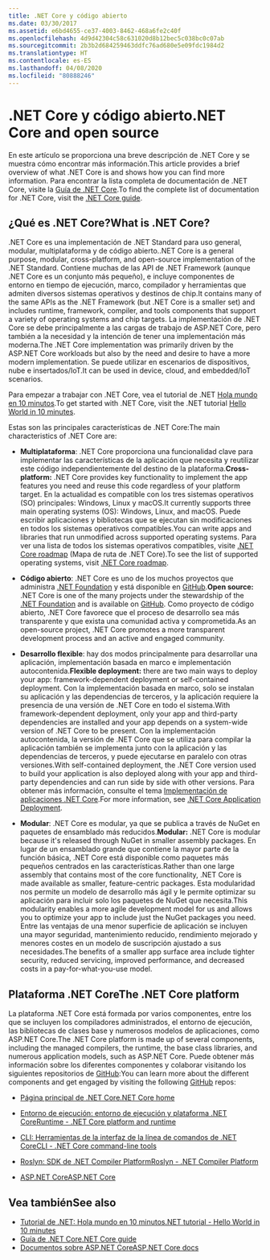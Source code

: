 ```yaml
---
title: .NET Core y código abierto
ms.date: 03/30/2017
ms.assetid: e6bd4655-ce37-4003-8462-468a6fe2c40f
ms.openlocfilehash: 4d9d42304c58c631020d8b12bec5c038bc0c07ab
ms.sourcegitcommit: 2b3b2d684259463ddfc76ad680e5e09fdc1984d2
ms.translationtype: HT
ms.contentlocale: es-ES
ms.lasthandoff: 04/08/2020
ms.locfileid: "80888246"
---
```

# <a name="net-core-and-open-source"></a><span data-ttu-id="997af-102">.NET Core y código abierto</span><span class="sxs-lookup"><span data-stu-id="997af-102">.NET Core and open source</span></span>

<span data-ttu-id="997af-103">En este artículo se proporciona una breve descripción de .NET Core y se muestra cómo encontrar más información.</span><span class="sxs-lookup"><span data-stu-id="997af-103">This article provides a brief overview of what .NET Core is and shows how you can find more information.</span></span> <span data-ttu-id="997af-104">Para encontrar la lista completa de documentación de .NET Core, visite la [Guía de .NET Core](../../core/index.yml).</span><span class="sxs-lookup"><span data-stu-id="997af-104">To find the complete list of documentation for .NET Core, visit the [.NET Core guide](../../core/index.yml).</span></span>

## <a name="what-is-net-core"></a><span data-ttu-id="997af-105">¿Qué es .NET Core?</span><span class="sxs-lookup"><span data-stu-id="997af-105">What is .NET Core?</span></span>  

<span data-ttu-id="997af-106">.NET Core es una implementación de .NET Standard para uso general, modular, multiplataforma y de código abierto.</span><span class="sxs-lookup"><span data-stu-id="997af-106">.NET Core is a general purpose, modular, cross-platform, and open-source implementation of the .NET Standard.</span></span> <span data-ttu-id="997af-107">Contiene muchas de las API de .NET Framework (aunque .NET Core es un conjunto más pequeño), e incluye componentes de entorno en tiempo de ejecución, marco, compilador y herramientas que admiten diversos sistemas operativos y destinos de chip.</span><span class="sxs-lookup"><span data-stu-id="997af-107">It contains many of the same APIs as the .NET Framework (but .NET Core is a smaller set) and includes runtime, framework, compiler, and tools components that support a variety of operating systems and chip targets.</span></span> <span data-ttu-id="997af-108">La implementación de .NET Core se debe principalmente a las cargas de trabajo de ASP.NET Core, pero también a la necesidad y la intención de tener una implementación más moderna.</span><span class="sxs-lookup"><span data-stu-id="997af-108">The .NET Core implementation was primarily driven by the ASP.NET Core workloads but also by the need and desire to have a more modern implementation.</span></span> <span data-ttu-id="997af-109">Se puede utilizar en escenarios de dispositivos, nube e insertados/IoT.</span><span class="sxs-lookup"><span data-stu-id="997af-109">It can be used in device, cloud, and embedded/IoT scenarios.</span></span>  
  
<span data-ttu-id="997af-110">Para empezar a trabajar con .NET Core, vea el tutorial de .NET [Hola mundo en 10 minutos](https://dotnet.microsoft.com/learn/dotnet/hello-world-tutorial/intro).</span><span class="sxs-lookup"><span data-stu-id="997af-110">To get started with .NET Core, visit the .NET tutorial [Hello World in 10 minutes](https://dotnet.microsoft.com/learn/dotnet/hello-world-tutorial/intro).</span></span>  
  
<span data-ttu-id="997af-111">Estas son las principales características de .NET Core:</span><span class="sxs-lookup"><span data-stu-id="997af-111">The main characteristics of .NET Core are:</span></span>
  
- <span data-ttu-id="997af-112">**Multiplataforma**: .NET Core proporciona una funcionalidad clave para implementar las características de la aplicación que necesita y reutilizar este código independientemente del destino de la plataforma.</span><span class="sxs-lookup"><span data-stu-id="997af-112">**Cross-platform:** .NET Core provides key functionality to implement the app features you need and reuse this code regardless of your platform target.</span></span> <span data-ttu-id="997af-113">En la actualidad es compatible con los tres sistemas operativos (SO) principales: Windows, Linux y macOS.</span><span class="sxs-lookup"><span data-stu-id="997af-113">It currently supports three main operating systems (OS): Windows, Linux, and macOS.</span></span> <span data-ttu-id="997af-114">Puede escribir aplicaciones y bibliotecas que se ejecutan sin modificaciones en todos los sistemas operativos compatibles.</span><span class="sxs-lookup"><span data-stu-id="997af-114">You can write apps and libraries that run unmodified across supported operating systems.</span></span> <span data-ttu-id="997af-115">Para ver una lista de todos los sistemas operativos compatibles, visite [.NET Core roadmap](https://github.com/dotnet/core/blob/master/roadmap.md) (Mapa de ruta de .NET Core).</span><span class="sxs-lookup"><span data-stu-id="997af-115">To see the list of supported operating systems, visit [.NET Core roadmap](https://github.com/dotnet/core/blob/master/roadmap.md).</span></span>
  
- <span data-ttu-id="997af-116">**Código abierto**: .NET Core es uno de los muchos proyectos que administra [.NET Foundation](https://www.dotnetfoundation.org/) y está disponible en [GitHub](https://github.com/).</span><span class="sxs-lookup"><span data-stu-id="997af-116">**Open source:** .NET Core is one of the many projects under the stewardship of the [.NET Foundation](https://www.dotnetfoundation.org/) and is available on [GitHub](https://github.com/).</span></span> <span data-ttu-id="997af-117">Como proyecto de código abierto, .NET Core favorece que el proceso de desarrollo sea más transparente y que exista una comunidad activa y comprometida.</span><span class="sxs-lookup"><span data-stu-id="997af-117">As an open-source project, .NET Core promotes a more transparent development process and an active and engaged community.</span></span>  
  
- <span data-ttu-id="997af-118">**Desarrollo flexible**: hay dos modos principalmente para desarrollar una aplicación, implementación basada en marco e implementación autocontenida.</span><span class="sxs-lookup"><span data-stu-id="997af-118">**Flexible deployment:** there are two main ways to deploy your app: framework-dependent deployment or self-contained deployment.</span></span> <span data-ttu-id="997af-119">Con la implementación basada en marco, solo se instalan su aplicación y las dependencias de terceros, y la aplicación requiere la presencia de una versión de .NET Core en todo el sistema.</span><span class="sxs-lookup"><span data-stu-id="997af-119">With framework-dependent deployment, only your app and third-party dependencies are installed and your app depends on a system-wide version of .NET Core to be present.</span></span> <span data-ttu-id="997af-120">Con la implementación autocontenida, la versión de .NET Core que se utiliza para compilar la aplicación también se implementa junto con la aplicación y las dependencias de terceros, y puede ejecutarse en paralelo con otras versiones.</span><span class="sxs-lookup"><span data-stu-id="997af-120">With self-contained deployment, the .NET Core version used to build your application is also deployed along with your app and third-party dependencies and can run side by side with other versions.</span></span> <span data-ttu-id="997af-121">Para obtener más información, consulte el tema [Implementación de aplicaciones .NET Core](../../core/deploying/index.md).</span><span class="sxs-lookup"><span data-stu-id="997af-121">For more information, see [.NET Core Application Deployment](../../core/deploying/index.md).</span></span>

- <span data-ttu-id="997af-122">**Modular**: .NET Core es modular, ya que se publica a través de NuGet en paquetes de ensamblado más reducidos.</span><span class="sxs-lookup"><span data-stu-id="997af-122">**Modular:** .NET Core is modular because it's released through NuGet in smaller assembly packages.</span></span> <span data-ttu-id="997af-123">En lugar de un ensamblado grande que contiene la mayor parte de la función básica, .NET Core está disponible como paquetes más pequeños centrados en las características.</span><span class="sxs-lookup"><span data-stu-id="997af-123">Rather than one large assembly that contains most of the core functionality, .NET Core is made available as smaller, feature-centric packages.</span></span> <span data-ttu-id="997af-124">Esta modularidad nos permite un modelo de desarrollo más ágil y le permite optimizar su aplicación para incluir solo los paquetes de NuGet que necesita.</span><span class="sxs-lookup"><span data-stu-id="997af-124">This modularity enables a more agile development model for us and allows you to optimize your app to include just the NuGet packages you need.</span></span> <span data-ttu-id="997af-125">Entre las ventajas de una menor superficie de aplicación se incluyen una mayor seguridad, mantenimiento reducido, rendimiento mejorado y menores costes en un modelo de suscripción ajustado a sus necesidades.</span><span class="sxs-lookup"><span data-stu-id="997af-125">The benefits of a smaller app surface area include tighter security, reduced servicing, improved performance, and decreased costs in a pay-for-what-you-use model.</span></span>  
  
## <a name="the-net-core-platform"></a><span data-ttu-id="997af-126">Plataforma .NET Core</span><span class="sxs-lookup"><span data-stu-id="997af-126">The .NET Core platform</span></span>
  
<span data-ttu-id="997af-127">La plataforma .NET Core está formada por varios componentes, entre los que se incluyen los compiladores administrados, el entorno de ejecución, las bibliotecas de clases base y numerosos modelos de aplicaciones, como ASP.NET Core.</span><span class="sxs-lookup"><span data-stu-id="997af-127">The .NET Core platform is made up of several components, including the managed compilers, the runtime, the base class libraries, and numerous application models, such as ASP.NET Core.</span></span> <span data-ttu-id="997af-128">Puede obtener más información sobre los diferentes componentes y colaborar visitando los siguientes repositorios de [GitHub](https://github.com/):</span><span class="sxs-lookup"><span data-stu-id="997af-128">You can learn more about the different components and get engaged by visiting the following [GitHub](https://github.com/) repos:</span></span>  
  
- [<span data-ttu-id="997af-129">Página principal de .NET Core</span><span class="sxs-lookup"><span data-stu-id="997af-129">.NET Core home</span></span>](https://github.com/dotnet/core)  
  
- [<span data-ttu-id="997af-130">Entorno de ejecución: entorno de ejecución y plataforma .NET Core</span><span class="sxs-lookup"><span data-stu-id="997af-130">Runtime - .NET Core platform and runtime</span></span>](https://github.com/dotnet/runtime)  
  
- [<span data-ttu-id="997af-131">CLI: Herramientas de la interfaz de la línea de comandos de .NET Core</span><span class="sxs-lookup"><span data-stu-id="997af-131">CLI - .NET Core command-line tools</span></span>](https://github.com/dotnet/cli)  
  
- [<span data-ttu-id="997af-132">Roslyn: SDK de .NET Compiler Platform</span><span class="sxs-lookup"><span data-stu-id="997af-132">Roslyn - .NET Compiler Platform</span></span>](https://github.com/dotnet/roslyn)  
  
- [<span data-ttu-id="997af-133">ASP.NET Core</span><span class="sxs-lookup"><span data-stu-id="997af-133">ASP.NET Core</span></span>](https://github.com/dotnet/aspnetcore)  
  
## <a name="see-also"></a><span data-ttu-id="997af-134">Vea también</span><span class="sxs-lookup"><span data-stu-id="997af-134">See also</span></span>

- [<span data-ttu-id="997af-135">Tutorial de .NET: Hola mundo en 10 minutos</span><span class="sxs-lookup"><span data-stu-id="997af-135">.NET tutorial - Hello World in 10 minutes</span></span>](https://dotnet.microsoft.com/learn/dotnet/hello-world-tutorial/intro)
- [<span data-ttu-id="997af-136">Guía de .NET Core</span><span class="sxs-lookup"><span data-stu-id="997af-136">.NET Core guide</span></span>](../../core/index.yml)
- [<span data-ttu-id="997af-137">Documentos sobre ASP.NET Core</span><span class="sxs-lookup"><span data-stu-id="997af-137">ASP.NET Core docs</span></span>](/aspnet/core/)
